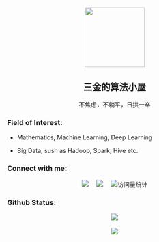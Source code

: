 <h1 align="center">
  <img width="140" src="https://avatars.githubusercontent.com/u/9430241?s=400&u=e360cae23ff9a11365c24f321cf7b2eed2124e1c&v=4" />
  <h2 align="center">三金的算法小屋</h2>
  <p align="center">不焦虑，不躺平，日拱一卒</p>
</h1>

<h3 align="left">Field of Interest:</h3>

- Mathematics, Machine Learning, Deep Learning

- Big Data, sush as Hadoop, Spark, Hive etc.

<h3 align="left">Connect with me:</h3>

  <div align="center">
    <a href="https://space.bilibili.com/256385589/"><img src="https://img.shields.io/badge/Bilibili-B站-ff69b4" /></a>&emsp;
    <a href="https://www.zhihu.com/people/three-jin/"><img src="https://img.shields.io/badge/Zhihu-知乎-blue" /></a>&emsp;
    <img src="https://komarev.com/ghpvc/?username=dlutleixin&label=Views&color=0e75b6&style=flat" alt="访问量统计" />
  </div>

<p align="left">
</p>

<h3 align="left">Github Status:</h3>

<div align="center"><img src="https://github-readme-stats.vercel.app/api?username=dlutleixin&show_icons=true&count_private=true&theme=dracula" align="center" /></div>  

<br/>  

<div align="center">
  <a href="https://github.com/dlutleixin/github-readme-stats">
    <img align="center" src="https://github-readme-stats.vercel.app/api/top-langs/?username=dlutleixin&layout=compact" />
  </a>
</div>
